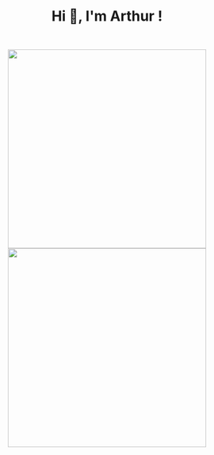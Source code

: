 <h1 align="center">Hi 👋, I'm Arthur !</h1>
<br>

<p align = "center">
  <img src = "https://github-readme-stats.vercel.app/api?username=pr2tik1&show_icons=true&theme=bear" width = 400>
  <img src = "https://github-readme-streak-stats.herokuapp.com?user=pr2tik1&theme=dark&hide_border=true" width = 400>
</p>
